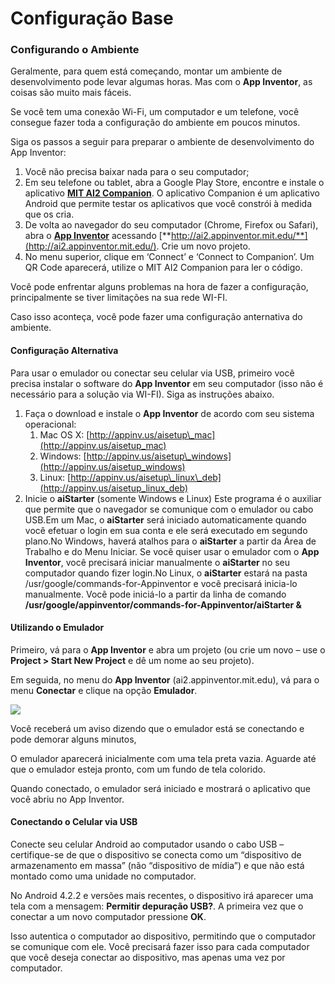 # Configuração Base

### **Configurando o Ambiente**

Geralmente, para quem está começando, montar um ambiente de desenvolvimento pode levar algumas horas. Mas com o **App Inventor**, as coisas são muito mais fáceis.

Se você tem uma conexão Wi-Fi, um computador e um telefone, você consegue fazer toda a configuração do ambiente em poucos minutos.

Siga os passos a seguir para preparar o ambiente de desenvolvimento do App Inventor:

1. Você não precisa baixar nada para o seu computador;
2. Em seu telefone ou tablet, abra a Google Play Store, encontre e instale o aplicativo [**MIT AI2 Companion**](https://play.google.com/store/apps/details?id=edu.mit.appinventor.aicompanion3). O aplicativo Companion é um aplicativo Android que permite testar os aplicativos que você constrói à medida que os cria.
3. De volta ao navegador do seu computador \(Chrome, Firefox ou Safari\), abra o [**App Inventor**](http://ai2.appinventor.mit.edu/) acessando [**http://ai2.appinventor.mit.edu/**](http://ai2.appinventor.mit.edu/). Crie um novo projeto.
4. No menu superior, clique em ‘Connect’ e ‘Connect to Companion’. Um QR Code aparecerá, utilize o MIT AI2 Companion para ler o código.

Você pode enfrentar alguns problemas na hora de fazer a configuração, principalmente se tiver limitações na sua rede WI-FI.

Caso isso aconteça, você pode fazer uma configuração anternativa do ambiente.

#### **Configuração Alternativa**

Para usar o emulador ou conectar seu celular via USB, primeiro você precisa instalar o software do **App Inventor** em seu computador \(isso não é necessário para a solução via WI-FI\). Siga as instruções abaixo.

1. Faça o download e instale o **App Inventor** de acordo com seu sistema operacional:
   1. Mac OS X: [http://appinv.us/aisetup\_mac](http://appinv.us/aisetup_mac)
   2. Windows: [http://appinv.us/aisetup\_windows](http://appinv.us/aisetup_windows)
   3. Linux: [http://appinv.us/aisetup\_linux\_deb](http://appinv.us/aisetup_linux_deb)
2. Inicie o **aiStarter** \(somente Windows e Linux\)  Este programa é o auxiliar que permite que o navegador se comunique com o emulador ou cabo USB.Em um Mac, o **aiStarter** será iniciado automaticamente quando você efetuar o login em sua conta e ele será executado em segundo plano.No Windows, haverá atalhos para o **aiStarter** a partir da Área de Trabalho e do Menu Iniciar. Se você quiser usar o emulador com o **App Inventor**, você precisará iniciar manualmente o **aiStarter** no seu computador quando fizer login.No Linux, o **aiStarter** estará na pasta /usr/google/commands-for-Appinventor e você precisará inicia-lo manualmente. Você pode iniciá-lo a partir da linha de comando **/usr/google/appinventor/commands-for-Appinventor/aiStarter &**

#### **Utilizando o Emulador**

Primeiro, vá para o **App Inventor** e abra um projeto \(ou crie um novo – use o **Project &gt; Start New Project** e dê um nome ao seu projeto\).

Em seguida, no menu do **App Inventor** \(ai2.appinventor.mit.edu\), vá para o menu **Conectar** e clique na opção **Emulador**.

![](http://appinventor.mit.edu/explore/sites/all/files/SetupAI2/emulator/connectEmulator.png)

Você receberá um aviso dizendo que o emulador está se conectando e pode demorar alguns minutos,

O emulador aparecerá inicialmente com uma tela preta vazia. Aguarde até que o emulador esteja pronto, com um fundo de tela colorido.

Quando conectado, o emulador será iniciado e mostrará o aplicativo que você abriu no App Inventor.

#### **Conectando o Celular via USB**

Conecte seu celular Android ao computador usando o cabo USB – certifique-se de que o dispositivo se conecta como um “dispositivo de armazenamento em massa” \(não “dispositivo de mídia”\) e que não está montado como uma unidade no computador.

No Android 4.2.2 e versões mais recentes, o dispositivo irá aparecer uma tela com a mensagem: **Permitir depuração USB?**. A primeira vez que o conectar a um novo computador pressione **OK**.

Isso autentica o computador ao dispositivo, permitindo que o computador se comunique com ele. Você precisará fazer isso para cada computador que você deseja conectar ao dispositivo, mas apenas uma vez por computador.

